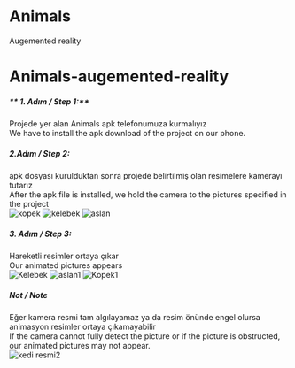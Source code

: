 # Animals
Augemented reality
# Animals-augemented-reality

##### ** 1. Adım / Step 1:** 
Projede yer alan Animals apk telefonumuza kurmalıyız <br>
We have to install the apk download  of the project on our phone.

##### **2.Adım / Step 2:** 
apk dosyası kurulduktan sonra projede belirtilmiş olan resimelere kamerayı tutarız <br>
After the apk file is installed, we hold the camera to the pictures specified in the project <br>
![kopek](https://github.com/catlak-prof/Animals/blob/master/resimler/kopek2.jpg)
![kelebek](https://github.com/catlak-prof/Animals/blob/master/resimler/kelebek.png)
![aslan](https://github.com/catlak-prof/Animals/blob/master/resimler/aslan.jpg)

##### **3. Adım / Step 3:** 
Hareketli resimler ortaya çıkar <br>
Our animated pictures appears <br>
![Kelebek](https://github.com/catlak-prof/Animals/blob/master/resimler/WhatsApp%20Image%202020-12-20%20at%2022.03.19.jpeg)
![aslan1](https://github.com/catlak-prof/Animals/blob/master/resimler/WhatsApp%20Image%202020-12-20%20at%2022.03.18%20(1).jpeg)
![Kopek1](https://github.com/catlak-prof/Animals/blob/master/resimler/WhatsApp%20Image%202020-12-20%20at%2022.03.17.jpeg)

##### **Not / Note** 
Eğer kamera resmi tam algılayamaz ya da resim önünde engel olursa animasyon resimler ortaya çıkamayabilir<br>
If the camera cannot fully detect the picture or if the picture is obstructed, our animated pictures may not appear. <br>
![kedi resmi2](https://github.com/catlak-prof/cat-augemented-reality/blob/master/resimler/kedi2.PNG)
